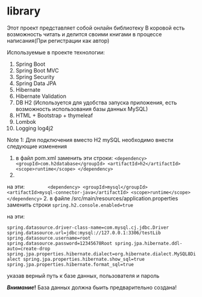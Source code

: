 # library
Этот проект представляет собой онлайн библиотеку
В коровой есть возможность читать и делится своими книгами в процессе написания(При регистрации как автор)

Используемые в проекте технологии:
1. Spring Boot
2. Spring Boot MVC
3. Spring Security
4. Spring Data JPA
5. Hibernate
6. Hibernate Validation
7. DB H2 (Используется для удобства запуска приложения, есть возможность использования базы данных MySQL)
8. HTML + Bootstrap + thymeleaf
9. Lombok
10. Logging log4j2

Note 1:
Для подключения вместо H2 mySQL необходимо внести следующие изменения
1. в файл pom.xml заменить эти строки:
   `<dependency>
   <groupId>com.h2database</groupId>
   <artifactId>h2</artifactId>
   <scope>runtime</scope>
   </dependency>`
2.
на эти:
`        <dependency>
<groupId>mysql</groupId>
<artifactId>mysql-connector-java</artifactId>
<scope>runtime</scope>
</dependency>`
2. в файле /src/main/resources/application.properties заменить строки
   `spring.h2.console.enabled=true`

на эти:

`spring.datasource.driver-class-name=com.mysql.cj.jdbc.Driver
spring.datasource.url=jdbc:mysql://127.0.0.1:3306/testLib
spring.datasource.username=root
spring.datasource.password=12345678Root
spring.jpa.hibernate.ddl-auto=create-drop
spring.jpa.properties.hibernate.dialect=org.hibernate.dialect.MySQL8Dialect
spring.jpa.properties.hibernate.show_sql=true
spring.jpa.properties.hibernate.format_sql=true`

указав верный путь к базе данных, пользователя и пароль

**_Внимание_!**
База данных должна быить предварительно создана!